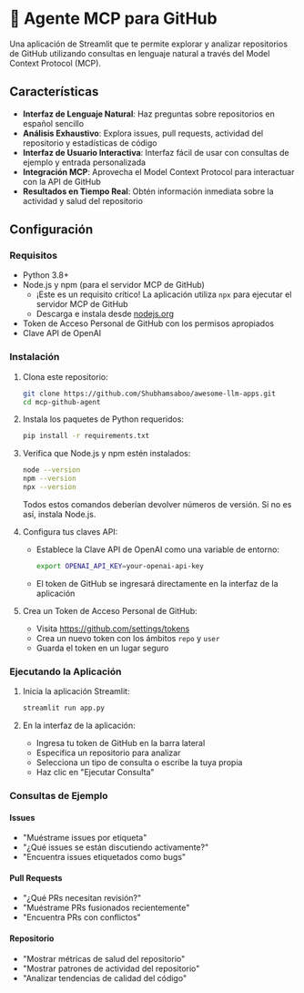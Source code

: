 # 🐙 Agente MCP para GitHub

Una aplicación de Streamlit que te permite explorar y analizar repositorios de GitHub utilizando consultas en lenguaje natural a través del Model Context Protocol (MCP).

## Características

- **Interfaz de Lenguaje Natural**: Haz preguntas sobre repositorios en español sencillo
- **Análisis Exhaustivo**: Explora issues, pull requests, actividad del repositorio y estadísticas de código
- **Interfaz de Usuario Interactiva**: Interfaz fácil de usar con consultas de ejemplo y entrada personalizada
- **Integración MCP**: Aprovecha el Model Context Protocol para interactuar con la API de GitHub
- **Resultados en Tiempo Real**: Obtén información inmediata sobre la actividad y salud del repositorio

## Configuración

### Requisitos

- Python 3.8+
- Node.js y npm (para el servidor MCP de GitHub)
  - ¡Este es un requisito crítico! La aplicación utiliza `npx` para ejecutar el servidor MCP de GitHub
  - Descarga e instala desde [nodejs.org](https://nodejs.org/)
- Token de Acceso Personal de GitHub con los permisos apropiados
- Clave API de OpenAI

### Instalación

1. Clona este repositorio:
   ```bash
   git clone https://github.com/Shubhamsaboo/awesome-llm-apps.git
   cd mcp-github-agent
   ```

2. Instala los paquetes de Python requeridos:
   ```bash
   pip install -r requirements.txt
   ```

3. Verifica que Node.js y npm estén instalados:
   ```bash
   node --version
   npm --version
   npx --version
   ```
   Todos estos comandos deberían devolver números de versión. Si no es así, instala Node.js.

4. Configura tus claves API:
   - Establece la Clave API de OpenAI como una variable de entorno:
     ```bash
     export OPENAI_API_KEY=your-openai-api-key
     ```
   - El token de GitHub se ingresará directamente en la interfaz de la aplicación

5. Crea un Token de Acceso Personal de GitHub:
   - Visita https://github.com/settings/tokens
   - Crea un nuevo token con los ámbitos `repo` y `user`
   - Guarda el token en un lugar seguro

### Ejecutando la Aplicación

1. Inicia la aplicación Streamlit:
   ```bash
   streamlit run app.py
   ```

2. En la interfaz de la aplicación:
   - Ingresa tu token de GitHub en la barra lateral
   - Especifica un repositorio para analizar
   - Selecciona un tipo de consulta o escribe la tuya propia
   - Haz clic en "Ejecutar Consulta"

### Consultas de Ejemplo

#### Issues
- "Muéstrame issues por etiqueta"
- "¿Qué issues se están discutiendo activamente?"
- "Encuentra issues etiquetados como bugs"

#### Pull Requests
- "¿Qué PRs necesitan revisión?"
- "Muéstrame PRs fusionados recientemente"
- "Encuentra PRs con conflictos"

#### Repositorio
- "Mostrar métricas de salud del repositorio"
- "Mostrar patrones de actividad del repositorio"
- "Analizar tendencias de calidad del código"
